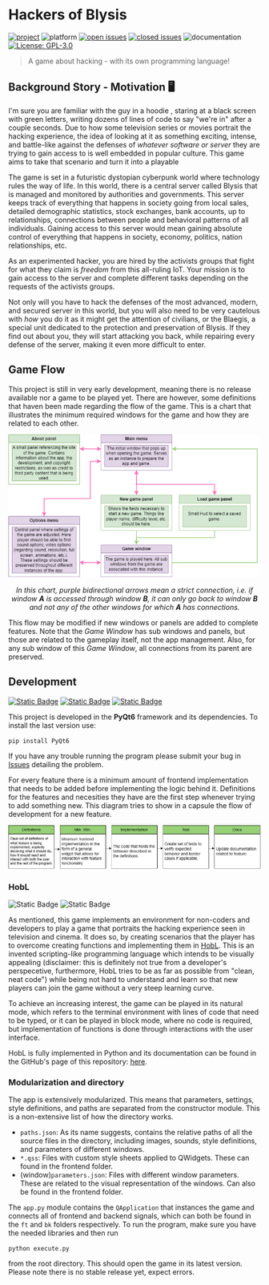 # Hackers of Blysis
[![project](https://img.shields.io/badge/Project-HOB_developing-cyan?logo=github&link=https%3A%2F%2Fgithub.com%2Fusers%2F3rdPix%2Fprojects%2F3)](https://github.com/users/3rdPix/projects/3)
![platform](https://img.shields.io/badge/Windows_platform-blue?logo=windows&logoColor=white&link=https%3A%2F%2Fgithub.com%2Fusers%2F3rdPix%2Fprojects%2F3)
[![open issues](https://img.shields.io/github/issues/3rdPix/HOB_Game.svg)](https://github.com/3rdPix/HOB_Game/issues)
[![closed issues](https://img.shields.io/github/issues-closed/3rdPix/HOB_Game.svg)](https://github.com/3rdPix/HOB_Game/issues)
![documentation](https://img.shields.io/badge/Documentation-incomplete-red)
[![License: GPL-3.0](https://img.shields.io/badge/License-GPL--3.0-lightgrey.svg)](https://www.gnu.org/licenses/gpl-3.0.en.html#license-text)


> A game about hacking - with its own programming language!

## Background Story - Motivation 🖥️

I'm sure you are familiar with the guy in a hoodie , staring at a black screen with green letters, writing dozens of lines of code to say "we're in" after a couple seconds. Due to how some television series or movies portrait the hacking experience, the idea of looking at it as something exciting, intense, and battle-like against the defenses of *whatever software or server* they are trying to gain access to is well embedded in popular culture. This game aims to take that scenario and turn it into a playable 

The game is set in a futuristic dystopian cyberpunk world where technology rules the way of life. In this world, there is a central server called Blysis that is managed and monitored by authorities and governments. This server keeps track of everything that happens in society going from local sales, detailed demographic statistics, stock exchanges, bank accounts, up to relationships, connections between people and behavioral patterns of all individuals. Gaining access to this server would mean gaining absolute control of everything that happens in society, economy, politics, nation relationships, etc.

As an experimented hacker, you are hired by the activists groups that fight for what they claim is *freedom* from this all-ruling IoT. Your mission is to gain access to the server and complete different tasks depending on the requests of the activists groups.

Not only will you have to hack the defenses of the most advanced, modern, and secured server in this world, but you will also need to be very cautelous with *how* you do it as it might get the attention of civilians, or the Blaegis, a special unit dedicated to the protection and preservation of Blysis. If they find out about you, they will start attacking you back, while repairing every defense of the server, making it even more difficult to enter.

## Game Flow

This project is still in very early development, meaning there is no release available nor a game to be played yet. There are however, some definitions that haven been made regarding the flow of the game. This is a chart that illustrates the minimum required windows for the game and how they are related to each other.

<div align="center">
    <img src="other/window_flow.png" alt="Window Flow Chart" />
    <p><em>In this chart, purple bidirectional arrows mean a strict connection, i.e. if window <b>A</b> is accessed through window <b>B</b>, it can only go back to window <b>B</b> and not any of the other windows for which <b>A</b> has connections.</em></p>
</div>

This flow may be modified if new windows or panels are added to complete features. Note that the <i>Game Window</i> has sub windows and panels, but those are related to the gameplay itself, not the app management. Also, for any sub window of this <i>Game Window</i>, all connections from its parent are preserved.

## Development

[![Static Badge](https://img.shields.io/badge/Py-Qt6-brightgreen?labelColor=blue&logo=python&logoColor=white)](https://pypi.org/project/PyQt6/)
[![Static Badge](https://img.shields.io/badge/Qt-Documentation-darkblue?labelColor=brightgreen)](https://doc.qt.io/qtforpython-6/)
[![Static Badge](https://img.shields.io/badge/PEP8-darkblue?logo=python&logoColor=white)](https://pep8.org/)

This project is developed in the **PyQt6** framework and its dependencies. To install the last version use:
```
pip install PyQt6
```
If you have any trouble running the program please submit your bug in [Issues](https://github.com/3rdPix/HOB_Game/issues) detailing the problem.

For every feature there is a minimum amount of frontend implementation that needs to be added before implementing the logic behind it. Definitions for the features and necesities they have are the first step whenever trying to add something new. This diagram tries to show in a capsule the flow of development for a new feature.

<div align="center">
    <img src="other/feature_flow.png" alt="Feature flow chart" />
</div>

### HobL
![Static Badge](https://img.shields.io/badge/Documentation-complete-blue)
![Static Badge](https://img.shields.io/badge/Version-0.1.0-purple)

As mentioned, this game implements an environment for non-coders and developers to play a game that portraits the hacking experience seen in television and cinema. It does so, by creating scenarios that the player has to overcome creating functions and implementing them in [HobL](https://3rdpix.github.io/HOB_Game/). This is an invented scripting-like programming language which intends to be visually appealing (disclaimer: this is definitely not true from a developer's perspecetive, furthermore, HobL tries to be as far as possible from "clean, neat code") while being not hard to understand and learn so that new players can join the game without a very steep learning curve.

To achieve an increasing interest, the game can be played in its natural mode, which refers to the terminal environment with lines of code that need to be typed, or it can be played in block mode, where no code is required, but implementation of functions is done through interactions with the user interface.

HobL is fully implemented in Python and its documentation can be found in the GitHub's page of this repository: [here](https://3rdpix.github.io/HOB_Game/).

### Modularization and directory

The app is extensively modularized. This means that parameters, settings, style definitions, and paths are separated from the constructor module. This is a non-extensive list of how the directory works.
* `paths.json`: As its name suggests, contains the relative paths of all the source files in the directory, including images, sounds, style definitions, and parameters of different windows.
* `*.qss`: Files with custom style sheets applied to QWidgets. These can found in the frontend folder.
* (window)`parameters.json`: Files with different window parameters. These are related to the visual representation of the windows. Can also be found in the frontend folder.

The `app.py` module contains the `QApplication` that instances the game and connects all of frontend and backend signals, which can both be found in the `ft` and `bk` folders respectively. To run the program, make sure you have the needed libraries and then run
```
python execute.py
```
from the root directory. This should open the game in its latest version. Please note there is no stable release yet, expect errors.

